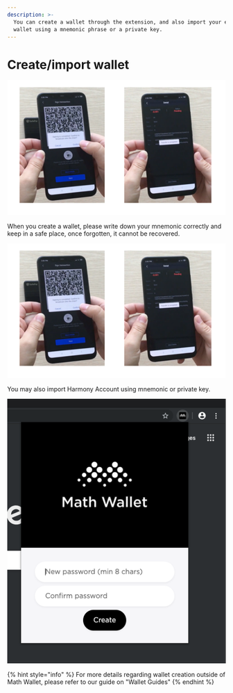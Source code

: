 ```yaml
---
description: >-
  You can create a wallet through the extension, and also import your existing
  wallet using a mnemonic phrase or a private key.
---
```


# Create/import wallet

![](../../.gitbook/assets/image%20%289%29.png)

When you create a wallet, please write down your mnemonic correctly and keep in a safe place, once forgotten, it cannot be recovered.

![](../../.gitbook/assets/image%20%2822%29.png)

You may also import Harmony Account using mnemonic or private key.

![](../../.gitbook/assets/image%20%2825%29.png)



{% hint style="info" %}
For more details regarding wallet creation outside of Math Wallet, please refer to our guide on "Wallet Guides"
{% endhint %}



